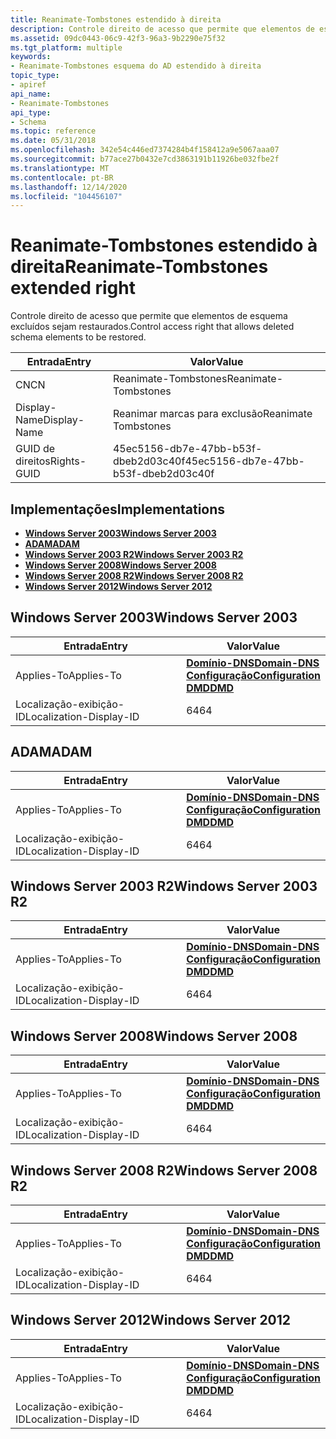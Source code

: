 ```yaml
---
title: Reanimate-Tombstones estendido à direita
description: Controle direito de acesso que permite que elementos de esquema excluídos sejam restaurados.
ms.assetid: 09dc0443-06c9-42f3-96a3-9b2290e75f32
ms.tgt_platform: multiple
keywords:
- Reanimate-Tombstones esquema do AD estendido à direita
topic_type:
- apiref
api_name:
- Reanimate-Tombstones
api_type:
- Schema
ms.topic: reference
ms.date: 05/31/2018
ms.openlocfilehash: 342e54c446ed7374284b4f158412a9e5067aaa07
ms.sourcegitcommit: b77ace27b0432e7cd3863191b11926be032fbe2f
ms.translationtype: MT
ms.contentlocale: pt-BR
ms.lasthandoff: 12/14/2020
ms.locfileid: "104456107"
---
```

# <a name="reanimate-tombstones-extended-right"></a><span data-ttu-id="790c2-104">Reanimate-Tombstones estendido à direita</span><span class="sxs-lookup"><span data-stu-id="790c2-104">Reanimate-Tombstones extended right</span></span>

<span data-ttu-id="790c2-105">Controle direito de acesso que permite que elementos de esquema excluídos sejam restaurados.</span><span class="sxs-lookup"><span data-stu-id="790c2-105">Control access right that allows deleted schema elements to be restored.</span></span>



| <span data-ttu-id="790c2-106">Entrada</span><span class="sxs-lookup"><span data-stu-id="790c2-106">Entry</span></span> | <span data-ttu-id="790c2-107">Valor</span><span class="sxs-lookup"><span data-stu-id="790c2-107">Value</span></span> |
|--------------|--------------------------------------|
| <span data-ttu-id="790c2-108">CN</span><span class="sxs-lookup"><span data-stu-id="790c2-108">CN</span></span>           | <span data-ttu-id="790c2-109">Reanimate-Tombstones</span><span class="sxs-lookup"><span data-stu-id="790c2-109">Reanimate-Tombstones</span></span>                 |
| <span data-ttu-id="790c2-110">Display-Name</span><span class="sxs-lookup"><span data-stu-id="790c2-110">Display-Name</span></span> | <span data-ttu-id="790c2-111">Reanimar marcas para exclusão</span><span class="sxs-lookup"><span data-stu-id="790c2-111">Reanimate Tombstones</span></span>                 |
| <span data-ttu-id="790c2-112">GUID de direitos</span><span class="sxs-lookup"><span data-stu-id="790c2-112">Rights-GUID</span></span>  | <span data-ttu-id="790c2-113">45ec5156-db7e-47bb-b53f-dbeb2d03c40f</span><span class="sxs-lookup"><span data-stu-id="790c2-113">45ec5156-db7e-47bb-b53f-dbeb2d03c40f</span></span> |



## <a name="implementations"></a><span data-ttu-id="790c2-114">Implementações</span><span class="sxs-lookup"><span data-stu-id="790c2-114">Implementations</span></span>

-   [<span data-ttu-id="790c2-115">**Windows Server 2003**</span><span class="sxs-lookup"><span data-stu-id="790c2-115">**Windows Server 2003**</span></span>](#windows-server-2003)
-   [<span data-ttu-id="790c2-116">**ADAM**</span><span class="sxs-lookup"><span data-stu-id="790c2-116">**ADAM**</span></span>](#adam)
-   [<span data-ttu-id="790c2-117">**Windows Server 2003 R2**</span><span class="sxs-lookup"><span data-stu-id="790c2-117">**Windows Server 2003 R2**</span></span>](#windows-server-2003-r2)
-   [<span data-ttu-id="790c2-118">**Windows Server 2008**</span><span class="sxs-lookup"><span data-stu-id="790c2-118">**Windows Server 2008**</span></span>](#windows-server-2008)
-   [<span data-ttu-id="790c2-119">**Windows Server 2008 R2**</span><span class="sxs-lookup"><span data-stu-id="790c2-119">**Windows Server 2008 R2**</span></span>](#windows-server-2008-r2)
-   [<span data-ttu-id="790c2-120">**Windows Server 2012**</span><span class="sxs-lookup"><span data-stu-id="790c2-120">**Windows Server 2012**</span></span>](#windows-server-2012)

## <a name="windows-server-2003"></a><span data-ttu-id="790c2-121">Windows Server 2003</span><span class="sxs-lookup"><span data-stu-id="790c2-121">Windows Server 2003</span></span>



| <span data-ttu-id="790c2-122">Entrada</span><span class="sxs-lookup"><span data-stu-id="790c2-122">Entry</span></span> | <span data-ttu-id="790c2-123">Valor</span><span class="sxs-lookup"><span data-stu-id="790c2-123">Value</span></span> |
|-------------------------|----------------------------------------------------------------------------------------------------------------------------------|
| <span data-ttu-id="790c2-124">Applies-To</span><span class="sxs-lookup"><span data-stu-id="790c2-124">Applies-To</span></span>              | [<span data-ttu-id="790c2-125">**Domínio-DNS**</span><span class="sxs-lookup"><span data-stu-id="790c2-125">**Domain-DNS**</span></span>](c-domaindns.md)<br/> [<span data-ttu-id="790c2-126">**Configuração**</span><span class="sxs-lookup"><span data-stu-id="790c2-126">**Configuration**</span></span>](c-configuration.md)<br/> [<span data-ttu-id="790c2-127">**DMD**</span><span class="sxs-lookup"><span data-stu-id="790c2-127">**DMD**</span></span>](c-dmd.md)<br/> |
| <span data-ttu-id="790c2-128">Localização-exibição-ID</span><span class="sxs-lookup"><span data-stu-id="790c2-128">Localization-Display-ID</span></span> | <span data-ttu-id="790c2-129">64</span><span class="sxs-lookup"><span data-stu-id="790c2-129">64</span></span>                                                                                                                               |



## <a name="adam"></a><span data-ttu-id="790c2-130">ADAM</span><span class="sxs-lookup"><span data-stu-id="790c2-130">ADAM</span></span>



| <span data-ttu-id="790c2-131">Entrada</span><span class="sxs-lookup"><span data-stu-id="790c2-131">Entry</span></span> | <span data-ttu-id="790c2-132">Valor</span><span class="sxs-lookup"><span data-stu-id="790c2-132">Value</span></span> |
|-------------------------|----------------------------------------------------------------------------------------------------------------------------------|
| <span data-ttu-id="790c2-133">Applies-To</span><span class="sxs-lookup"><span data-stu-id="790c2-133">Applies-To</span></span>              | [<span data-ttu-id="790c2-134">**Domínio-DNS**</span><span class="sxs-lookup"><span data-stu-id="790c2-134">**Domain-DNS**</span></span>](c-domaindns.md)<br/> [<span data-ttu-id="790c2-135">**Configuração**</span><span class="sxs-lookup"><span data-stu-id="790c2-135">**Configuration**</span></span>](c-configuration.md)<br/> [<span data-ttu-id="790c2-136">**DMD**</span><span class="sxs-lookup"><span data-stu-id="790c2-136">**DMD**</span></span>](c-dmd.md)<br/> |
| <span data-ttu-id="790c2-137">Localização-exibição-ID</span><span class="sxs-lookup"><span data-stu-id="790c2-137">Localization-Display-ID</span></span> | <span data-ttu-id="790c2-138">64</span><span class="sxs-lookup"><span data-stu-id="790c2-138">64</span></span>                                                                                                                               |



## <a name="windows-server-2003-r2"></a><span data-ttu-id="790c2-139">Windows Server 2003 R2</span><span class="sxs-lookup"><span data-stu-id="790c2-139">Windows Server 2003 R2</span></span>



| <span data-ttu-id="790c2-140">Entrada</span><span class="sxs-lookup"><span data-stu-id="790c2-140">Entry</span></span> | <span data-ttu-id="790c2-141">Valor</span><span class="sxs-lookup"><span data-stu-id="790c2-141">Value</span></span> |
|-------------------------|----------------------------------------------------------------------------------------------------------------------------------|
| <span data-ttu-id="790c2-142">Applies-To</span><span class="sxs-lookup"><span data-stu-id="790c2-142">Applies-To</span></span>              | [<span data-ttu-id="790c2-143">**Domínio-DNS**</span><span class="sxs-lookup"><span data-stu-id="790c2-143">**Domain-DNS**</span></span>](c-domaindns.md)<br/> [<span data-ttu-id="790c2-144">**Configuração**</span><span class="sxs-lookup"><span data-stu-id="790c2-144">**Configuration**</span></span>](c-configuration.md)<br/> [<span data-ttu-id="790c2-145">**DMD**</span><span class="sxs-lookup"><span data-stu-id="790c2-145">**DMD**</span></span>](c-dmd.md)<br/> |
| <span data-ttu-id="790c2-146">Localização-exibição-ID</span><span class="sxs-lookup"><span data-stu-id="790c2-146">Localization-Display-ID</span></span> | <span data-ttu-id="790c2-147">64</span><span class="sxs-lookup"><span data-stu-id="790c2-147">64</span></span>                                                                                                                               |



## <a name="windows-server-2008"></a><span data-ttu-id="790c2-148">Windows Server 2008</span><span class="sxs-lookup"><span data-stu-id="790c2-148">Windows Server 2008</span></span>



| <span data-ttu-id="790c2-149">Entrada</span><span class="sxs-lookup"><span data-stu-id="790c2-149">Entry</span></span> | <span data-ttu-id="790c2-150">Valor</span><span class="sxs-lookup"><span data-stu-id="790c2-150">Value</span></span> |
|-------------------------|----------------------------------------------------------------------------------------------------------------------------------|
| <span data-ttu-id="790c2-151">Applies-To</span><span class="sxs-lookup"><span data-stu-id="790c2-151">Applies-To</span></span>              | [<span data-ttu-id="790c2-152">**Domínio-DNS**</span><span class="sxs-lookup"><span data-stu-id="790c2-152">**Domain-DNS**</span></span>](c-domaindns.md)<br/> [<span data-ttu-id="790c2-153">**Configuração**</span><span class="sxs-lookup"><span data-stu-id="790c2-153">**Configuration**</span></span>](c-configuration.md)<br/> [<span data-ttu-id="790c2-154">**DMD**</span><span class="sxs-lookup"><span data-stu-id="790c2-154">**DMD**</span></span>](c-dmd.md)<br/> |
| <span data-ttu-id="790c2-155">Localização-exibição-ID</span><span class="sxs-lookup"><span data-stu-id="790c2-155">Localization-Display-ID</span></span> | <span data-ttu-id="790c2-156">64</span><span class="sxs-lookup"><span data-stu-id="790c2-156">64</span></span>                                                                                                                               |



## <a name="windows-server-2008-r2"></a><span data-ttu-id="790c2-157">Windows Server 2008 R2</span><span class="sxs-lookup"><span data-stu-id="790c2-157">Windows Server 2008 R2</span></span>



| <span data-ttu-id="790c2-158">Entrada</span><span class="sxs-lookup"><span data-stu-id="790c2-158">Entry</span></span> | <span data-ttu-id="790c2-159">Valor</span><span class="sxs-lookup"><span data-stu-id="790c2-159">Value</span></span> |
|-------------------------|----------------------------------------------------------------------------------------------------------------------------------|
| <span data-ttu-id="790c2-160">Applies-To</span><span class="sxs-lookup"><span data-stu-id="790c2-160">Applies-To</span></span>              | [<span data-ttu-id="790c2-161">**Domínio-DNS**</span><span class="sxs-lookup"><span data-stu-id="790c2-161">**Domain-DNS**</span></span>](c-domaindns.md)<br/> [<span data-ttu-id="790c2-162">**Configuração**</span><span class="sxs-lookup"><span data-stu-id="790c2-162">**Configuration**</span></span>](c-configuration.md)<br/> [<span data-ttu-id="790c2-163">**DMD**</span><span class="sxs-lookup"><span data-stu-id="790c2-163">**DMD**</span></span>](c-dmd.md)<br/> |
| <span data-ttu-id="790c2-164">Localização-exibição-ID</span><span class="sxs-lookup"><span data-stu-id="790c2-164">Localization-Display-ID</span></span> | <span data-ttu-id="790c2-165">64</span><span class="sxs-lookup"><span data-stu-id="790c2-165">64</span></span>                                                                                                                               |



## <a name="windows-server-2012"></a><span data-ttu-id="790c2-166">Windows Server 2012</span><span class="sxs-lookup"><span data-stu-id="790c2-166">Windows Server 2012</span></span>



| <span data-ttu-id="790c2-167">Entrada</span><span class="sxs-lookup"><span data-stu-id="790c2-167">Entry</span></span> | <span data-ttu-id="790c2-168">Valor</span><span class="sxs-lookup"><span data-stu-id="790c2-168">Value</span></span> |
|-------------------------|----------------------------------------------------------------------------------------------------------------------------------|
| <span data-ttu-id="790c2-169">Applies-To</span><span class="sxs-lookup"><span data-stu-id="790c2-169">Applies-To</span></span>              | [<span data-ttu-id="790c2-170">**Domínio-DNS**</span><span class="sxs-lookup"><span data-stu-id="790c2-170">**Domain-DNS**</span></span>](c-domaindns.md)<br/> [<span data-ttu-id="790c2-171">**Configuração**</span><span class="sxs-lookup"><span data-stu-id="790c2-171">**Configuration**</span></span>](c-configuration.md)<br/> [<span data-ttu-id="790c2-172">**DMD**</span><span class="sxs-lookup"><span data-stu-id="790c2-172">**DMD**</span></span>](c-dmd.md)<br/> |
| <span data-ttu-id="790c2-173">Localização-exibição-ID</span><span class="sxs-lookup"><span data-stu-id="790c2-173">Localization-Display-ID</span></span> | <span data-ttu-id="790c2-174">64</span><span class="sxs-lookup"><span data-stu-id="790c2-174">64</span></span>                                                                                                                               |



 

 





